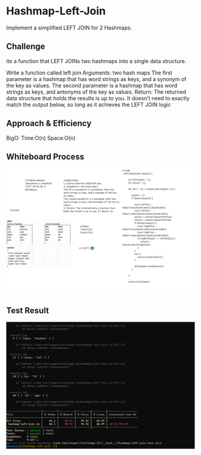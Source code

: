 # Hashmap-Left-Join
<!-- Short summary or background information -->
Implement a simplified LEFT JOIN for 2 Hashmaps.

## Challenge
<!-- Description of the challenge -->
ite a function that LEFT JOINs two hashmaps into a single data structure.

Write a function called left join
Arguments: two hash maps
The first parameter is a hashmap that has word strings as keys, and a synonym of the key as values.
The second parameter is a hashmap that has word strings as keys, and antonyms of the key as values.
Return: The returned data structure that holds the results is up to you. It doesn’t need to exactly match the output below, so long as it achieves the LEFT JOIN logic

## Approach & Efficiency
<!-- What approach did you take? Why? What is the Big O space/time for this approach? -->
BigO:
Time:O(n)
Space:O(n)

## Whiteboard Process
<!-- Embedded whiteboard image -->
![hashmap-left-join](hashmap-left-join.png)

## Test Result 
![Test](test.png)
